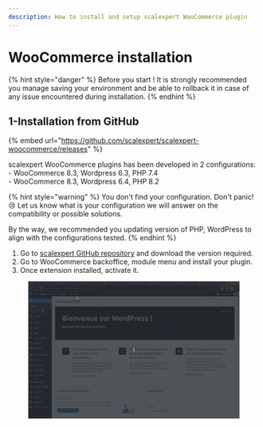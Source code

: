 ```yaml
---
description: How to install and setup scalexpert WooCommerce plugin
---
```


# WooCommerce  installation

{% hint style="danger" %}
Before you start ! It is strongly recommended you manage saving your environment and be able to rollback it in case of any issue encountered during installation.&#x20;
{% endhint %}

## 1-Installation from GitHub

{% embed url="https://github.com/scalexpert/scalexpert-woocommerce/releases" %}

scalexpert WooCommerce plugins has been developed in 2 configurations:\
\- WooCommerce 8.3, Wordpress 6.3, PHP 7.4\
\- WooCommerce 8.3, Wordpress 6.4, PHP 8.2

{% hint style="warning" %}
You don't find your configuration. Don't panic! :cry:  Let us know what is your configuration we will answer on the compatibility or possible solutions.

By the way, we recommended you updating version of PHP, WordPress to align with the configurations tested.&#x20;
{% endhint %}

1. Go to [scalexpert GitHub repository](https://github.com/scalexpert/scalexpert-woocommerce/releases) and download the version required.
2. Go to WooCommerce backoffice, module menu and install your plugin.
3. Once extension installed, activate it.

<figure><img src="../../../../.gitbook/assets/1-woocommerce-install-module.gif" alt=""><figcaption></figcaption></figure>
